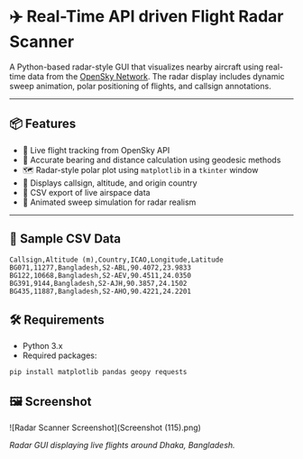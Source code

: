 # ✈️ Real-Time API driven Flight Radar Scanner

A Python-based radar-style GUI that visualizes nearby aircraft using real-time data from the [OpenSky Network](https://opensky-network.org/). The radar display includes dynamic sweep animation, polar positioning of flights, and callsign annotations.

---

## 📦 Features
- 📡 Live flight tracking from OpenSky API  
- 🧭 Accurate bearing and distance calculation using geodesic methods  
- 🗺️ Radar-style polar plot using `matplotlib` in a `tkinter` window  
- 🛬 Displays callsign, altitude, and origin country  
- 📝 CSV export of live airspace data  
- 🔄 Animated sweep simulation for radar realism  

---

## 📄 Sample CSV Data 

```csv
Callsign,Altitude (m),Country,ICAO,Longitude,Latitude
BG071,11277,Bangladesh,S2-ABL,90.4072,23.9833
BG122,10668,Bangladesh,S2-AEV,90.4511,24.0350
BG391,9144,Bangladesh,S2-AJH,90.3857,24.1502
BG435,11887,Bangladesh,S2-AHO,90.4221,24.2201
```

## 🛠️ Requirements

- Python 3.x  
- Required packages:

```bash
pip install matplotlib pandas geopy requests
```

## 🖼️ Screenshot

![Radar Scanner Screenshot](Screenshot (115).png)

*Radar GUI displaying live flights around Dhaka, Bangladesh.*
